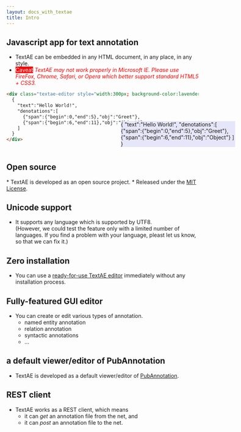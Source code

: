 ```yaml
---
layout: docs_with_textae
title: Intro
---
```


## <i class="fa fa-check" aria-hidden="true"></i> Javascript app for text annotation

* TextAE can be embedded in any HTML document, in any place, in any style.
* <span style="background-color:#F00; color:#FFF">Caveat</span> <span style="color:#F00; font-style:italic">TextAE may not work properly in Microsoft IE. Please use FireFox, Chrome, Safari, or Opera which better support standard HTML5 + CSS3.</span>

```HTML
<div class="textae-editor style="width:300px; background-color:lavender; position:relative; top:-70px; left:300px"">
  {
    "text":"Hello World!",
    "denotations":[
      {"span":{"begin":0,"end":5},"obj":"Greet"},
      {"span":{"begin":6,"end":11},"obj":"Object"}
    ]
  }
</div>
```

<div class="textae-editor" style="width:300px; background-color:lavender; position:relative; top:-70px; left:300px">
{
"text":"Hello World!",
"denotations":[
	{"span":{"begin":0,"end":5},"obj":"Greet"},
	{"span":{"begin":6,"end":11},"obj":"Object"}
]
}
</div>

<h2 style="margin-top:-30px"><i class="fa fa-check" aria-hidden="true"></i> Open source</h2>
* TextAE is developed as an open source project.
* Released under the <a href="https://opensource.org/licenses/MIT">MIT License</a>.

## <i class="fa fa-check" aria-hidden="true"></i> Unicode support
* It supports any language which is supported by UTF8.
<br/>(However, we could test the feature only with a limited number of languages. If you find a problem with your language, pleast let us know, so that we can fix it.)


## <i class="fa fa-check" aria-hidden="true"></i> Zero installation
* You can use a <a href="{{site.baseurl}}/editor.html?mode=edit">ready-for-use TextAE editor</a> immediately without any installation process.

## <i class="fa fa-check" aria-hidden="true"></i> Fully-featured GUI editor
* You can create or edit various types of annotation.
  * named entity annotation
  * relation annotation
  * syntactic annotations
  * ...

## <i class="fa fa-check" aria-hidden="true"></i> a default viewer/editor of PubAnnotation
* TextAE is developed as a default viewer/editor of [PubAnnotation](http://pubannotation.org).

## <i class="fa fa-check" aria-hidden="true"></i> REST client
* TextAE works as a REST client, which means
  * it can _get_ an annotation file from the net, and
  * it can _post_ an annotation file to the net.
